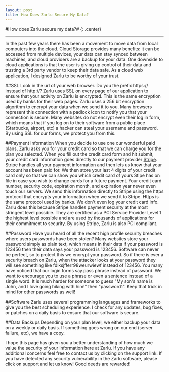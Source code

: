 ```yaml
---
layout: post
title: How Does Zarlu Secure My Data?
---
```

#How does Zarlu secure my data?# {: .center}
***
In the past few years there has been a movement to move data from local computers into the cloud. Cloud Storage provides many benefits: it can be accessed from multiple devices, your data can stay synced between machines, and cloud providers are a backup for your data. One downside to cloud applications is that the user is giving up control of their data and trusting a 3rd party vendor to keep their data safe. As a cloud web application, I designed Zarlu to be worthy of your trust.

##SSL
Look in the url of your web browser.  Do you the prefix https:// instead of http://? Zarlu uses SSL on every page of our application to ensure that your activity on Zarlu is encrypted. This is the same encryption used by banks for their web pages. Zarlu uses a 256 bit encryption algorithm to encrypt your data when we send it to you.  Many browsers represent this connection with a padlock icon to notify you that your connection is secure. Many websites do not encrypt even their log in form, which means that if you log on to their software from a public place (Starbucks, airport, etc) a hacker can steal your username and password. By using SSL for our forms, we protect you from this.

##Payment Information
When you decide to use one our wonderful paid plans, Zarlu asks you for your credit card so that we can charge you for the plan you selected. When you fill out the credit card form and hit submit, your credit card information goes directly to our payment provider <a href="http://www.stripe.com" target="_blank">Stripe</a>.  Stripe handles all your payment information and then lets us know that your account has been paid for. We then store your last 4 digits of your credit card only so that we can show you which credit card of yours Stipe has on file in case you wish to change cards for a future payment. Your credit card number, security code, expiration month, and expiration year never even touch our servers. We send this information directly to Stripe using the https protocol that encrypts your information when we send it to Stripe. Https is the same protocol used by banks.  We don't even log your credit card info.  Zarlu does this because Stripe handles payment security at the most stringent level possible.  They are certified as a PCI Service Provider Level 1 the highest level possible and are used by thousands of applications for their commitment to security. By using Stripe, Zarlu is also PCI compliant.

##Password
Have you heard of all the recent high profile security breaches where users passwords have been stolen? Many websites store your password simply as plain text, which means in their data if your password is 123456 then their data says your password is 123456. Software can never be perfect, so to protect this we encrypt your password. So if there is ever a security breach on Zarlu, when the attacker looks at your password they will see something like fdlksjfferr98weurwiewf instead of 123456. You many have noticed that our login forms say pass phrase instead of password.  We want to encourage you to use a phrase or even a sentence instead of a single word.  It is much harder for someone to guess "My son's name is John, and I love going hiking with him!" then "password1". Keep that trick in mind for other passwords as well!

##Software
Zarlu uses several programming languages and frameworks to give you the best scheduling experience. I check for any updates, bug fixes, or patches on a daily basis to ensure that our software is secure.

##Data Backups
Depending on your plan level, we either backup your data on a weekly or daily basis. If something goes wrong on our end (server failure, etc), we have a copy.

I hope this page has given you a better understanding of how much we value the security of your information here at Zarlu. If you have any additional concerns feel free to contact us by clicking on the support link. If you have detected any security vulnerability in the Zarlu software, please click on support and let us know! Good deeds are rewarded!
